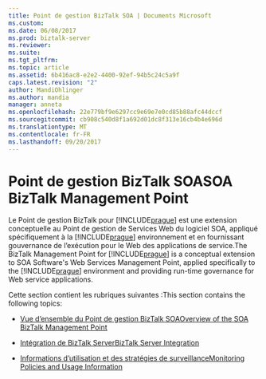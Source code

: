 ```yaml
---
title: Point de gestion BizTalk SOA | Documents Microsoft
ms.custom: 
ms.date: 06/08/2017
ms.prod: biztalk-server
ms.reviewer: 
ms.suite: 
ms.tgt_pltfrm: 
ms.topic: article
ms.assetid: 6b416ac8-e2e2-4400-92ef-94b5c24c5a9f
caps.latest.revision: "2"
author: MandiOhlinger
ms.author: mandia
manager: anneta
ms.openlocfilehash: 22e779bf9e6297cc9e69e7e0cd85b88afc44dccf
ms.sourcegitcommit: cb908c540d8f1a692d01dc8f313e16cb4b4e696d
ms.translationtype: MT
ms.contentlocale: fr-FR
ms.lasthandoff: 09/20/2017
---
```

# <a name="soa-biztalk-management-point"></a><span data-ttu-id="6af94-102">Point de gestion BizTalk SOA</span><span class="sxs-lookup"><span data-stu-id="6af94-102">SOA BizTalk Management Point</span></span>
<span data-ttu-id="6af94-103">Le Point de gestion BizTalk pour [!INCLUDE[prague](../includes/prague-md.md)] est une extension conceptuelle au Point de gestion de Services Web du logiciel SOA, appliqué spécifiquement à la [!INCLUDE[prague](../includes/prague-md.md)] environnement et en fournissant gouvernance de l’exécution pour le Web des applications de service.</span><span class="sxs-lookup"><span data-stu-id="6af94-103">The BizTalk Management Point for [!INCLUDE[prague](../includes/prague-md.md)] is a conceptual extension to SOA Software's Web Services Management Point, applied specifically to the [!INCLUDE[prague](../includes/prague-md.md)] environment and providing run-time governance for Web service applications.</span></span>  
  
 <span data-ttu-id="6af94-104">Cette section contient les rubriques suivantes :</span><span class="sxs-lookup"><span data-stu-id="6af94-104">This section contains the following topics:</span></span>  
  
-   [<span data-ttu-id="6af94-105">Vue d’ensemble du Point de gestion BizTalk SOA</span><span class="sxs-lookup"><span data-stu-id="6af94-105">Overview of the SOA BizTalk Management Point</span></span>](../esb-toolkit/overview-of-the-soa-biztalk-management-point.md)  
  
-   [<span data-ttu-id="6af94-106">Intégration de BizTalk Server</span><span class="sxs-lookup"><span data-stu-id="6af94-106">BizTalk Server Integration</span></span>](../esb-toolkit/biztalk-server-integration1.md)  
  
-   [<span data-ttu-id="6af94-107">Informations d’utilisation et des stratégies de surveillance</span><span class="sxs-lookup"><span data-stu-id="6af94-107">Monitoring Policies and Usage Information</span></span>](../esb-toolkit/monitoring-policies-and-usage-information.md)